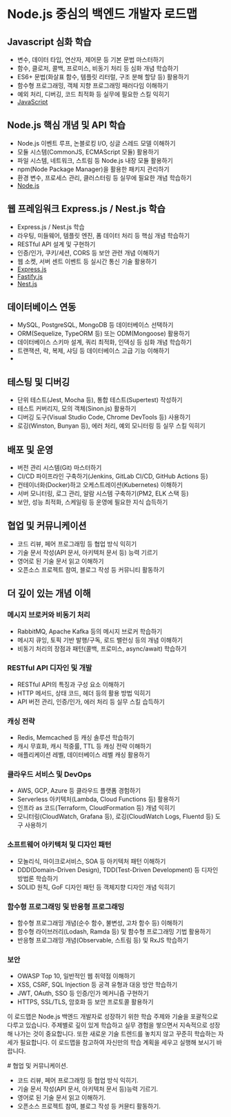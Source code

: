 <h1>Node.js 중심의 백엔드 개발자 로드맵</h1>
<h2>Javascript 심화 학습</h2>
<ul>
  <li>변수, 데이터 타입, 연산자, 제어문 등 기본 문법 마스터하기</li>
  <li>함수, 클로저, 콜백, 프로미스, 비동기 처리 등 심화 개념 학습하기</li>
  <li>ES6+ 문법(화살표 함수, 템플릿 리터럴, 구조 분해 할당 등) 활용하기</li>
  <li>함수형 프로그래밍, 객체 지향 프로그래밍 패러다임 이해하기</li>
  <li>예외 처리, 디버깅, 코드 최적화 등 실무에 필요한 스킬 익히기</li>
  <li><a href="./Js/js.md">JavaScript</a></li>
</ul>
<h2>Node.js 핵심 개념 및 API 학습</h2>
<ul>
  <li>Node.js 이벤트 루프, 논블로킹 I/O, 싱글 스레드 모델 이해하기</li>
  <li>모듈 시스템(CommonJS, ECMAScript 모듈) 활용하기</li>
  <li>파일 시스템, 네트워크, 스트림 등 Node.js 내장 모듈 활용하기</li>
  <li>npm(Node Package Manager)을 활용한 패키지 관리하기</li>
  <li>환경 변수, 프로세스 관리, 클러스터링 등 실무에 필요한 개념 학습하기</li>
  <li><a href="./Node/nodejs.md">Node.js</a></li>
</ul>
<h2>웹 프레임워크 Express.js / Nest.js 학습</h2>
<ul>
  <li>Express.js / Nest.js 학습</li>
  <li>라우팅, 미들웨어, 템플릿 엔진, 폼 데이터 처리 등 핵심 개념 학습하기</li>
  <li>RESTful API 설계 및 구현하기</li>
  <li>인증/인가, 쿠키/세션, CORS 등 보안 관련 개념 이해하기</li>
  <li>웹 소켓, 서버 센트 이벤트 등 실시간 통신 기술 활용하기</li>
  <li><a href="./web-framework/Express/expressjs.md">Express.js</a></li>
  <li><a href="./web-framework/Fastify/fastifyjs.md">Fastify.js</a></li>
  <li><a href="./web-framework/Nest/nestjs.md">Nest.js</a></li>
</ul>
<h2>데이터베이스 연동</h2>
<ul>
  <li>MySQL, PostgreSQL, MongoDB 등 데이터베이스 선택하기</li>
  <li>ORM(Sequelize, TypeORM 등) 또는 ODM(Mongoose) 활용하기</li>
  <li>데이터베이스 스키마 설계, 쿼리 최적화, 인덱싱 등 심화 개념 학습하기</li>
  <li>트랜잭션, 락, 복제, 샤딩 등 데이터베이스 고급 기능 이해하기</li>
  <li><a href="./Database/database.md"></a></li>
</ul>
<h2>테스팅 및 디버깅</h2>
<ul>
  <li>단위 테스트(Jest, Mocha 등), 통합 테스트(Supertest) 작성하기</li>
  <li>테스트 커버리지, 모의 객체(Sinon.js) 활용하기</li>
  <li>디버깅 도구(Visual Studio Code, Chrome DevTools 등) 사용하기</li>
  <li>로깅(Winston, Bunyan 등), 에러 처리, 예외 모니터링 등 실무 스킬 익히기</li>
</ul>
<h2>배포 및 운영</h2>
<ul>
  <li>버전 관리 시스템(Git) 마스터하기</li>
  <li>CI/CD 파이프라인 구축하기(Jenkins, GitLab CI/CD, GitHub Actions 등)</li>
  <li>컨테이너화(Docker)하고 오케스트레이션(Kubernetes) 이해하기</li>
  <li>서버 모니터링, 로그 관리, 알람 시스템 구축하기(PM2, ELK 스택 등)</li>
  <li>보안, 성능 최적화, 스케일링 등 운영에 필요한 지식 습득하기</li>
</ul>
<h2>협업 및 커뮤니케이션</h2>
<ul>
  <li>코드 리뷰, 페어 프로그래밍 등 협업 방식 익히기</li>
  <li>기술 문서 작성(API 문서, 아키텍처 문서 등) 능력 기르기</li>
  <li>영어로 된 기술 문서 읽고 이해하기</li>
  <li>오픈소스 프로젝트 참여, 블로그 작성 등 커뮤니티 활동하기</li>
</ul>
<h2>더 깊이 있는 개념 이해</h2>
<h3>메시지 브로커와 비동기 처리</h3>
<ul>
  <li>RabbitMQ, Apache Kafka 등의 메시지 브로커 학습하기</li>
  <li>메시지 큐잉, 토픽 기반 발행/구독, 로드 밸런싱 등의 개념 이해하기</li>
  <li>비동기 처리의 장점과 패턴(콜백, 프로미스, async/await) 학습하기</li>
</ul>
<h3>RESTful API 디자인 및 개발</h3>
<ul>
  <li>RESTful API의 특징과 구성 요소 이해하기</li>
  <li>HTTP 메서드, 상태 코드, 헤더 등의 활용 방법 익히기</li>
  <li>API 버전 관리, 인증/인가, 에러 처리 등 실무 스킬 습득하기</li>
</ul>
<h3>캐싱 전략</h3>
<ul>
  <li>Redis, Memcached 등 캐싱 솔루션 학습하기</li>
  <li>캐시 무효화, 캐시 적중률, TTL 등 캐싱 전략 이해하기</li>
  <li>애플리케이션 레벨, 데이터베이스 레벨 캐싱 활용하기</li>
</ul>
<h3>클라우드 서비스 및 DevOps</h3>
<ul>
  <li>AWS, GCP, Azure 등 클라우드 플랫폼 경험하기</li>
  <li>Serverless 아키텍처(Lambda, Cloud Functions 등) 활용하기</li>
  <li>인프라 as 코드(Terraform, CloudFormation 등) 개념 익히기</li>
  <li>모니터링(CloudWatch, Grafana 등), 로깅(CloudWatch Logs, Fluentd 등) 도구 사용하기</li>
</ul>
<h3>소프트웨어 아키텍처 및 디자인 패턴</h3>
<ul>
  <li>모놀리식, 마이크로서비스, SOA 등 아키텍처 패턴 이해하기</li>
  <li>DDD(Domain-Driven Design), TDD(Test-Driven Development) 등 디자인 방법론 학습하기</li>
  <li>SOLID 원칙, GoF 디자인 패턴 등 객체지향 디자인 개념 익히기</li>
</ul>
<h3>함수형 프로그래밍 및 반응형 프로그래밍</h3>
<ul>
  <li>함수형 프로그래밍 개념(순수 함수, 불변성, 고차 함수 등) 이해하기</li>
  <li>함수형 라이브러리(Lodash, Ramda 등) 및 함수형 프로그래밍 기법 활용하기</li>
  <li>반응형 프로그래밍 개념(Observable, 스트림 등) 및 RxJS 학습하기</li>
</ul>
<h3>보안</h3>
<ul>
  <li>OWASP Top 10, 일반적인 웹 취약점 이해하기</li>
  <li>XSS, CSRF, SQL Injection 등 공격 유형과 대응 방안 학습하기</li>
  <li>JWT, OAuth, SSO 등 인증/인가 메커니즘 구현하기</li>
  <li>HTTPS, SSL/TLS, 암호화 등 보안 프로토콜 활용하기</li>
</ul>
<p>이 로드맵은 Node.js 백엔드 개발자로 성장하기 위한 학습 주제와 기술을 포괄적으로 다루고 있습니다. 주제별로 깊이 있게 학습하고 실무 경험을 쌓으면서 지속적으로 성장해 나가는 것이 중요합니다. 또한 새로운 기술 트렌드를 놓치지 않고 꾸준히 학습하는 자세가 필요합니다. 이 로드맵을 참고하여 자신만의 학습 계획을 세우고 실행해 보시기 바랍니다.</p>
# 협업 및 커뮤니케이션.

* 코드 리뷰, 페어 프로그래밍 등 협업 방식 익히기.
* 기술 문서 작성(API 문서, 아키텍처 문서 등)능력 기르기.
* 영어로 된 기술 문서 읽고 이해하기.
* 오픈소스 프로젝트 참여, 블로그 작성 등 커뮨티 활동하기.

